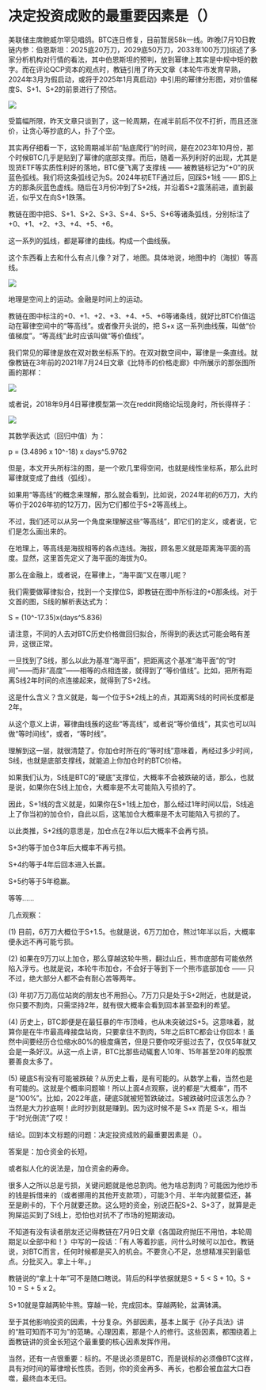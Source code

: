 # 决定投资成败的最重要因素是（）

美联储主席鲍威尔罕见唱鸽。BTC连日修复，目前暂居58k一线。昨晚[7月10日教链内参：伯恩斯坦：2025底20万刀，2029底50万刀，2033年100万刀]综述了多家分析机构对行情的看法，其中伯恩斯坦的预判，放到幂律上其实是中规中矩的数字。而在评论QCP资本的观点时，教链引用了昨天文章《本轮牛市发育早熟，2024年3月为假启动，或将于2025年1月真启动》中引用的幂律分形图，对价值梯度S、S+1、S+2的前景进行了预估。

![](2024-07-11-A01.jpeg)

受篇幅所限，昨天文章只谈到了，这一轮周期，在减半前后不仅不打折，而且还涨价，让贪心等抄底的人，扑了个空。

其实再仔细看一下，这轮周期减半前“贴底爬行”的时间，是在2023年10月份，那个时候BTC几乎是贴到了幂律的底部支撑。而后，随着一系列利好的出现，尤其是现货ETF等实质性利好的落地，BTC便飞离了支撑线 —— 被教链标记为“+0”的灰蓝色弧线。我们将这条弧线记为S。2024年初ETF通过后，回踩S+1线 —— 即S上方的那条灰蓝色虚线。随后在3月份冲到了S+2线，并沿着S+2震荡前进，直到最近，似乎又在向S+1跌落。

教链在图中把S、S+1、S+2、S+3、S+4、S+5、S+6等诸条弧线，分别标注了+0、+1、+2、+3、+4、+5、+6。

这一系列的弧线，都是幂律的曲线。构成一个曲线蔟。

这个东西看上去和什么有点儿像？对了，地图。具体地说，地图中的（海拔）等高线。

![](2024-07-11-A02.jpeg)

地理是空间上的运动。金融是时间上的运动。

教链在图中标注的+0、+1、+2、+3、+4、+5、+6等诸条线，就好比BTC价值运动在幂律空间中的“等高线”。或者像开头说的，把 S+x 这一系列曲线蔟，叫做“价值梯度”。“等高线”此时应该叫做“等价值线”。

我们常见的幂律是放在双对数坐标系下的。在双对数空间中，幂律是一条直线。就像教链在3年前的2021年7月24日文章《比特币的价格走廊》中所展示的那张图所画的那样：

![](2024-07-11-A03.jpeg)

或者说，2018年9月4日幂律模型第一次在reddit网络论坛现身时，所长得样子：

![](2024-07-11-A04.jpeg)

其数学表达式（回归中值）为：

p = (3.4896 x 10^-18) x days^5.9762

但是，本文开头所标注的图，是一个欧几里得空间，也就是线性坐标系，那么此时幂律就变成了曲线（弧线）。

如果用“等高线”的概念来理解，那么就会看到，比如说，2024年初的6万刀，大约等价于2026年初的12万刀，因为它们都位于S+2等高线上。

不过，我们还可以从另一个角度来理解这些“等高线”，即它们的定义，或者说，它们是怎么画出来的。

在地理上，等高线是海拔相等的各点连线。海拔，顾名思义就是距离海平面的高度。显然，这里首先定义了海平面的海拔为0。

那么在金融上，或者说，在幂律上，“海平面”又在哪儿呢？

我们需要做幂律拟合，找到一个支撑位S，即教链在图中所标注的+0那条线。对于文首的图，S线的解析表达式为：

S = (10^-17.35)x(days^5.836)

请注意，不同的人去对BTC历史价格做回归拟合，所得到的表达式可能会略有差异，这很正常。

一旦找到了S线，那么以此为基准“海平面”，把距离这个基准“海平面”的“时间”——而非“高度”——相等的点相连接，就得到了“等价值线”。比如，把所有距离S线2年时间的点连接起来，就得到了S+2线。

这是什么含义？含义就是，每一个位于S+2线上的点，其距离S线的时间长度都是2年。

从这个意义上讲，幂律曲线蔟的这些“等高线”，或者说“等价值线”，其实也可以叫做“等时间线”，或者，“等时线”。

理解到这一层，就很清楚了。你加仓时所在的“等时线”意味着，再经过多少时间，S线，也就是底部支撑线，就能追上你加仓时的BTC价格。

如果我们认为，S线是BTC的“硬底”支撑位，大概率不会被跌破的话，那么，也就是说，如果你在S线上加仓，大概率是不太可能陷入亏损的了。

因此，S+1线的含义就是，如果你在S+1线上加仓，那么经过1年时间以后，S线追上了你当初的加仓价，自此以后，这笔加仓大概率是不太可能陷入亏损的了。

以此类推，S+2线的意思是，加仓点在2年以后大概率不会再亏损。

S+3约等于加仓3年后大概率不再亏损。

S+4约等于4年后回本进入长赢。

S+5约等于5年稳赢。

等等……

几点观察：

(1) 目前，6万刀大概位于S+1.5。也就是说，6万刀加仓，熬过1年半以后，大概率便永远不再可能亏损。

(2) 如果在9万刀以上加仓，那么穿越这轮牛熊，翻过山丘，熊市底部有可能依然陷入浮亏。也就是说，本轮牛市加仓，不会好于等到下一个熊市底部加仓 —— 只不过，绝大部分人都不会有耐心苦等两年。

(3) 年初7万刀高位站岗的朋友也不用担心。7万刀只是处于S+2附近，也就是说，你只要不割肉，只需坚持2年，就有很大概率会看到回本甚至盈利的希望。

(4) 历史上，BTC即便是在最狂暴的牛市顶峰，也从未突破过S+5。这意味着，就算你是在牛市最高峰接盘站岗，只要拿住不割肉，5年之后BTC都会让你回本！虽然中间要经历仓位缩水80%的极度痛苦，但是只要你咬牙挺过去了，仅仅5年就又会是一条好汉。从这一点上讲，BTC比那些动辄套人10年、15年甚至20年的股票要善良太多了。

(5) 硬底S有没有可能被跌破？从历史上看，是有可能的。从数学上看，当然也是有可能的。这就是个概率问题嘛！所以上面4点观察，说的都是“大概率”，而不是“100%”。比如，2022年底，硬底S就被短暂跌破过。S被跌破时应该怎么办？当然是大力抄底啊！此时抄到就是赚到。因为这时候不是 S+x 而是 S-x，相当于“时光倒流”了哎！

结论。回到本文标题的问题：决定投资成败的最重要因素是（）。

答案是：加仓资金的长短。

或者拟人化的说法是，加仓资金的寿命。

很多人之所以总是亏损，关键问题就是他总割肉。他为啥总割肉？可能因为他炒币的钱是拆借来的（或者挪用的其他开支款项），可能3个月、半年内就要偿还，甚至是刷卡的，下个月就要还款。这么短的资金，别说匹配S+2、S+3了，就算是走狗屎运买到了S线上，恐怕也对抗不了市场的短期波动。

不知道有没有读者朋友还记得教链在7月9日文章《各国政府抛压不用怕，本轮周期足以全部中和！》中写的一段话：「有人等着抄底，问什么时候可以加仓。教链说，对BTC而言，任何时候都是买入的机会。不要贪心不足，总想精准买到最低点。分批买入。拿上十年。」

教链说的“拿上十年”可不是随口瞎说。背后的科学依据就是S + 5 < S + 10。S + 10 = S + 5 x 2。

S+10就是穿越两轮牛熊。穿越一轮，完成回本。穿越两轮，盆满钵满。

至于其他影响投资的因素，十分复杂。外部因素，基本上属于《孙子兵法》讲的“胜可知而不可为”的范畴。心理因素，那是个人的修行。这些因素，都围绕着上面教链讲的资金长短这个最重要的核心因素发挥作用。

当然，还有一点很重要：标的。不是说必须是BTC，而是说标的必须像BTC这样，具有对时间的幂律增长性质。否则，你的资金再多、再长，也都会被血盆大口吞噬，最终血本无归。
